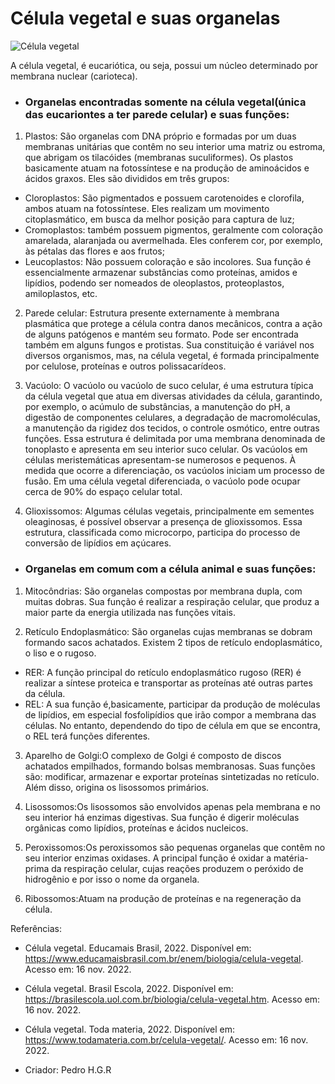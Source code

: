 # Célula vegetal e suas organelas



![Célula vegetal](https://user-images.githubusercontent.com/96310308/202107441-50a4ac9a-b71a-429d-8da3-6d8a587fe01a.png)

A célula vegetal, é eucariótica, ou seja, possui um núcleo determinado por membrana nuclear (carioteca). 



- ### Organelas encontradas somente na célula vegetal(única das eucariontes a ter parede celular) e suas funções:

1. Plastos: São organelas com DNA próprio e formadas por um duas membranas unitárias que contêm no seu interior uma matriz ou estroma, que abrigam os tilacóides (membranas  suculiformes).
   Os plastos basicamente atuam na fotossíntese e na produção de aminoácidos e ácidos graxos. Eles são divididos em três grupos:

  - Cloroplastos: São pigmentados e possuem carotenoides e clorofila, ambos atuam na fotossíntese. Eles realizam um movimento citoplasmático, em busca da melhor posição  para captura de luz; 
  - Cromoplastos: também possuem pigmentos, geralmente com coloração amarelada, alaranjada ou avermelhada. Eles conferem cor, por exemplo, às pétalas das flores e aos   frutos; 
  - Leucoplastos: Não possuem coloração e são incolores. Sua função é essencialmente armazenar substâncias como proteínas, amidos e lipídios, podendo ser nomeados de  oleoplastos, proteoplastos, amiloplastos, etc.

2. Parede celular: Estrutura presente externamente à membrana plasmática que protege a célula contra danos mecânicos, contra a ação de alguns patógenos e mantém seu formato. Pode ser  encontrada também em alguns fungos e protistas. Sua constituição é variável nos diversos organismos, mas, na célula vegetal, é formada principalmente por celulose,   proteínas e outros polissacarídeos.

3. Vacúolo: O vacúolo ou vacúolo de suco celular, é uma estrutura típica da célula vegetal que atua em diversas atividades da célula, garantindo, por exemplo, o acúmulo de substâncias, a manutenção do pH, a digestão de componentes celulares, a degradação de macromoléculas, a manutenção da rigidez dos tecidos, o controle osmótico, entre outras funções. Essa estrutura é delimitada por uma membrana denominada de tonoplasto e apresenta em seu interior suco celular.
Os vacúolos em células meristemáticas apresentam-se numerosos e pequenos. À medida que ocorre a diferenciação, os vacúolos iniciam um processo de fusão. Em uma célula vegetal diferenciada, o vacúolo pode ocupar cerca de 90% do espaço celular total.

4. Glioxissomos: Algumas células vegetais, principalmente em sementes oleaginosas, é possível observar a presença de glioxissomos. Essa estrutura, classificada como microcorpo, participa do processo de conversão de lipídios em açúcares.

- ### Organelas em comum com a célula animal e suas funções:

1. Mitocôndrias: São organelas compostas por membrana dupla, com muitas dobras. Sua função é realizar a respiração celular, que produz a maior parte da energia utilizada nas funções vitais.

2. Retículo Endoplasmático: São organelas cujas membranas se dobram formando sacos achatados. Existem 2 tipos de retículo endoplasmático, o liso e o rugoso.
   
  - RER: A função principal do retículo endoplasmático rugoso (RER) é realizar a síntese proteica e transportar as proteínas até outras partes da célula.
  - REL: A sua função é,basicamente, participar da produção de moléculas de lipídios, em especial fosfolipídios que irão compor a membrana das células. No entanto,  dependendo do tipo de célula em que se encontra, o REL terá funções diferentes.

3. Aparelho de Golgi:O complexo de Golgi é composto de discos achatados empilhados, formando bolsas membranosas. Suas funções são: modificar, armazenar e exportar proteínas sintetizadas no retículo. Além disso, origina os lisossomos primários.

4. Lisossomos:Os lisossomos são envolvidos apenas pela membrana e no seu interior há enzimas digestivas. Sua função é digerir moléculas orgânicas como lipídios, proteínas e ácidos nucleicos.
   
5. Peroxissomos:Os peroxissomos são pequenas organelas que contêm no seu interior enzimas oxidases. A principal função é oxidar a matéria-prima da respiração celular, cujas reações produzem o peróxido de hidrogênio e por isso o nome da organela.

6. Ribossomos:Atuam na produção de proteínas e na regeneração da célula.




Referências: 
- Célula vegetal. Educamais Brasil, 2022. Disponível em: https://www.educamaisbrasil.com.br/enem/biologia/celula-vegetal. Acesso em: 16 nov. 2022.
- Célula vegetal. Brasil Escola, 2022.    Disponível em: https://brasilescola.uol.com.br/biologia/celula-vegetal.htm. Acesso em: 16 nov. 2022.
- Célula vegetal. Toda materia, 2022.     Disponível em: https://www.todamateria.com.br/celula-vegetal/. Acesso em: 16 nov. 2022.

- Criador: Pedro H.G.R
